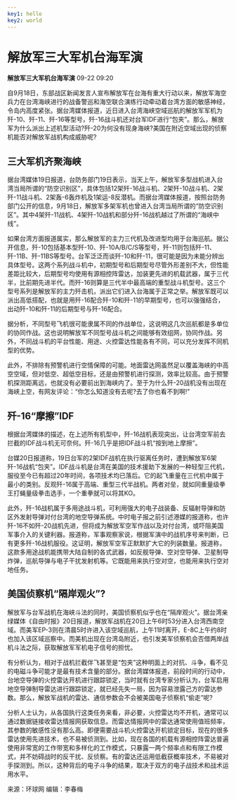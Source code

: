 ```yaml
---
key1: hello
key2: world
---
```


# 解放军三大军机台海军演

**解放军三大军机台海军演**
09-22 09:20

自9月18日，东部战区新闻发言人宣布解放军在台海有重大行动以来，解放军海空兵力在台湾海峡进行的战备警巡和海空联合演练行动牵动着台湾方面的敏感神经，令岛内高度紧张。据台湾媒体报道，近日进入台湾海峡空域巡航的解放军军机为歼-10、歼-11、歼-16等型号，歼-16战斗机还对台军IDF进行“包夹”。那么，解放军为什么派出上述机型活动?歼-20为何没有现身海峡?美国在附近空域出现的侦察机能否对解放军战机构成威胁呢?

## 三大军机齐聚海峡

据台湾媒体19日报道，台防务部门19日表示，当天上午，解放军多型战机进入台湾当局所谓的“防空识别区”，具体包括12架歼-16战斗机、2架歼-10战斗机、2架歼-11战斗机、2架轰-6轰炸机及1架运-8反潜机。而据台湾媒体报道，按照台防务部门公开的信息，9月18日，解放军多架军机也曾进入台湾当局所谓的“防空识别区”。其中4架歼-11战机、4架歼-10战机和部分歼-16战机越过了所谓的“海峡中线”。

如果台湾方面报道属实，那么解放军的主力三代机及改进型均用于台海巡航。据公开信息，歼-10包括基本型歼-10、歼-10A/B/C/S等型号，歼-11则包括歼-11、歼-11B、歼-11BS等型号。台军泛泛而谈歼-10和歼-11，很可能是因为未能分辨出具体型号。这两个系列战斗机中，初期型号和后期型号尽管外形差别不大，但性能差距比较大，后期型号均使用有源相控阵雷达，加装更先进的机载武器，属于三代半，比前期先进半代。而歼-16则算是三代半中最高端的重型战斗机型号。这三个型号系列是解放军的主力歼击机，派出它们进入台海属于正常之举。解放军既可以派出高低搭配，也就是用歼-16配合歼-10和歼-11的早期型号，也可以强强结合，出动歼-10和歼-11的后期型号与歼-16配合。

据分析，不同型号飞机很可能隶属不同的作战单位，这说明这几次巡航都是多单位的协同作战。这也说明解放军不同型号战斗机之间能够有效组网，协同作战。另外，不同战斗机的平台性能、用途、火控雷达性能各有不同，可以充分发挥不同机型的优势。

此外，不排除有预警机进行空情保障的可能。地面雷达网虽然足以覆盖海峡的中高空空域，但对低空、超低空目标，还是由预警机进行探测，效率比较高。由于预警机探测距离远，也就没有必要前出到海峡内了。至于为什么歼-20战机没有出现在海峡上空，有网友评论：“你怎么知道没有去呢?去了你也看不到啊!”

## 歼-16“摩擦”IDF

根据台湾媒体的描述，在上述所有机型中，歼-16战机表现突出，让台湾空军前去拦截的IDF战斗机无可奈何。歼-16几乎是把IDF战斗机“按到地上摩擦”。

台媒20日报道称，19日台军的2架IDF战机在执行驱离任务时，遭到解放军6架歼-16战机“包夹”。IDF战斗机是台湾在美国的技术援助下发展的一种轻型三代机，服役至今已有超过20年时间，各项技术均已落后。它的起飞重量在三代机中属于最小的类别。反观歼-16属于高端、重型三代半战机。两者对垒，就如同重量级拳王打蝇量级拳击选手，一个重拳就可以将其KO。

此外，歼-16战机属于多用途战斗机，可利用强大的电子战装备、反辐射导弹和防区外发射导弹对付台湾的地空导弹系统。中时电子报之前引述港媒的报道称，也许歼-16不如歼-20战机先进，但将成为解放军空军作战以及对付台湾，或吓阻美国军事介入的关键利器。报道称，军事观察家说，根据军演中的战机序号来判断，已有更多歼-16战机服役。这证明，解放军空军正默默扩大它的列装数量。报道称，这款多用途战机能携带大陆自制的各式武器，如反舰导弹、空对空导弹、卫星制导炸弹，巡航导弹与电子干扰发射机等。它既能用来执行空对空，也能用来执行空对地任务。

## 美国侦察机“隔岸观火”?

解放军与台军战机在海峡斗法的同时，美国侦察机似乎也在“隔岸观火”。据台湾亲绿媒体《自由时报》20日报道，解放军战机在20日上午6时53分进入台湾西南空域。而美军EP-3则在清晨5时许进入该空域巡航，上午11时离开，E-8C上午约8时也加入该区域巡察中。而美机出现在台湾岛附近，也引发美军侦察机会否借两岸战机斗法之际，获取解放军军机电子信号的担忧。

有分析认为，相对于战机拦截伴飞甚至是“包夹”这种明面上的对抗、斗争，看不见的电磁斗争可能才是最有技术含量的部分。据台湾媒体报道，前段时间的行动中，台地空导弹的火控雷达开机进行跟踪锁定，当时就有台湾专家分析认为，台军启用地空导弹制导雷达进行跟踪锁定，就已经先失一局，因为容易泄露己方的雷达参数。那么，解放军战机的雷达、通信参数会不会被美国电子侦察机“偷走”呢?

分析人士认为，从各国执行这类任务来看，非必要，火控雷达均不开机，通常可以通过数据链接收雷达情报网获取信息。而雷达情报网中的雷达通常使用值班频率，其参数的敏感性没有那么高。即便需要战斗机火控雷达开机锁定目标，现在的很多雷达使用先进技术，也不易被侦测到。比如，现在各国的机载有源相控阵雷达普遍使用非常宽的工作带宽和多样化的工作模式，只暴露一两个频率点和有限工作模式，并不妨碍战时的反干扰、反侦察。有的雷达还运用低截获概率技术，不易被对手探测到。所以，这种背后的电子斗争的结果，取决于双方的电子战技术和战术运用水平。

来源：环球网 编辑：李春梅